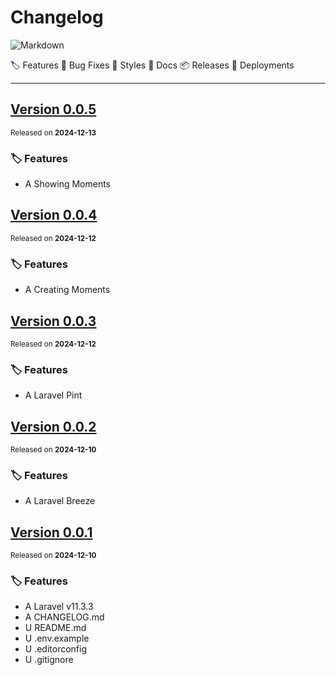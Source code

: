 # Changelog

![Markdown](https://img.shields.io/badge/markdown-%23000000.svg?style=for-the-badge&logo=markdown&logoColor=white)

🏷️ Features 🐛 Bug Fixes 💄 Styles 📝 Docs 📦 Releases 🚀 Deployments

---

## [Version 0.0.5](https://github.com/houfei/microblog/tree/v0.0.5)

<sup>Released on **2024-12-13**</sup>

### 🏷️ Features

- A Showing Moments

## [Version 0.0.4](https://github.com/houfei/microblog/tree/v0.0.4)

<sup>Released on **2024-12-12**</sup>

### 🏷️ Features

- A Creating Moments

## [Version 0.0.3](https://github.com/houfei/microblog/tree/v0.0.3)

<sup>Released on **2024-12-12**</sup>

### 🏷️ Features

- A Laravel Pint

## [Version 0.0.2](https://github.com/houfei/microblog/tree/v0.0.2)

<sup>Released on **2024-12-10**</sup>

### 🏷️ Features

- A Laravel Breeze

## [Version 0.0.1](https://github.com/houfei/microblog/tree/v0.0.1)

<sup>Released on **2024-12-10**</sup>

### 🏷️ Features

- A Laravel v11.3.3
- A CHANGELOG.md
- U README.md
- U .env.example
- U .editorconfig
- U .gitignore
